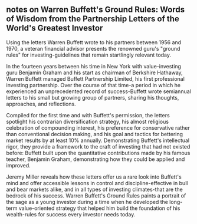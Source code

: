 ## notes on Warren Buffett's Ground Rules: Words of Wisdom from the Partnership Letters of the World's Greatest Investor

Using the letters Warren Buffett wrote to his partners between 1956 and 1970, a veteran financial advisor presents the renowned guru's "ground rules" for investing-guidelines that remain startlingly relevant today.

In the fourteen years between his time in New York with value-investing guru Benjamin Graham and his start as chairman of Berkshire Hathaway, Warren Buffett managed Buffett Partnership Limited, his first professional investing partnership. Over the course of that time-a period in which he experienced an unprecedented record of success-Buffett wrote semiannual letters to his small but growing group of partners, sharing his thoughts, approaches, and reflections.

Compiled for the first time and with Buffett's permission, the letters spotlight his contrarian diversification strategy, his almost religious celebration of compounding interest, his preference for conservative rather than conventional decision making, and his goal and tactics for bettering market results by at least 10% annually. Demonstrating Buffett's intellectual rigor, they provide a framework to the craft of investing that had not existed before: Buffett built upon the quantitative contributions made by his famous teacher, Benjamin Graham, demonstrating how they could be applied and improved.

Jeremy Miller reveals how these letters offer us a rare look into Buffett's mind and offer accessible lessons in control and discipline-effective in bull and bear markets alike, and in all types of investing climates-that are the bedrock of his success. Warren Buffett's Ground Rules paints a portrait of the sage as a young investor during a time when he developed the long-term value-oriented strategy that helped him build the foundation of his wealth-rules for success every investor needs today.
